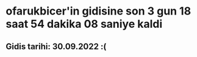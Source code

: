 # ofarukbicer'in gidisine son 3 gun 18 saat 54 dakika 08 saniye kaldi

## Gidis tarihi: 30.09.2022 :(